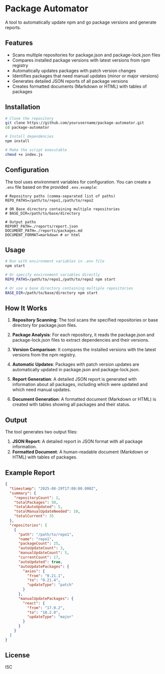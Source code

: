 # Package Automator

A tool to automatically update npm and go package versions and generate reports.

## Features

- Scans multiple repositories for package.json and package-lock.json files
- Compares installed package versions with latest versions from npm registry
- Automatically updates packages with patch version changes
- Identifies packages that need manual updates (minor or major versions)
- Generates detailed JSON reports of all package versions
- Creates formatted documents (Markdown or HTML) with tables of packages

## Installation

```bash
# Clone the repository
git clone https://github.com/yourusername/package-automator.git
cd package-automator

# Install dependencies
npm install

# Make the script executable
chmod +x index.js
```

## Configuration

The tool uses environment variables for configuration. You can create a `.env` file based on the provided `.env.example`:

```
# Repository paths (comma-separated list of paths)
REPO_PATHS=/path/to/repo1,/path/to/repo2

# OR Base directory containing multiple repositories
# BASE_DIR=/path/to/base/directory

# Output paths
REPORT_PATH=./reports/report.json
DOCUMENT_PATH=./reports/packages.md
DOCUMENT_FORMAT=markdown # or html
```

## Usage

```bash
# Run with environment variables in .env file
npm start

# Or specify environment variables directly
REPO_PATHS=/path/to/repo1,/path/to/repo2 npm start

# Or use a base directory containing multiple repositories
BASE_DIR=/path/to/base/directory npm start
```

## How It Works

1. **Repository Scanning**: The tool scans the specified repositories or base directory for package.json files.

2. **Package Analysis**: For each repository, it reads the package.json and package-lock.json files to extract dependencies and their versions.

3. **Version Comparison**: It compares the installed versions with the latest versions from the npm registry.

4. **Automatic Updates**: Packages with patch version updates are automatically updated in package.json and package-lock.json.

5. **Report Generation**: A detailed JSON report is generated with information about all packages, including which were updated and which need manual updates.

6. **Document Generation**: A formatted document (Markdown or HTML) is created with tables showing all packages and their status.

## Output

The tool generates two output files:

1. **JSON Report**: A detailed report in JSON format with all package information.
2. **Formatted Document**: A human-readable document (Markdown or HTML) with tables of packages.

## Example Report

```json
{
  "timestamp": "2025-08-29T17:00:00.000Z",
  "summary": {
    "repositoryCount": 2,
    "totalPackages": 50,
    "totalAutoUpdated": 5,
    "totalManualUpdateNeeded": 10,
    "totalCurrent": 35
  },
  "repositories": [
    {
      "path": "/path/to/repo1",
      "name": "repo1",
      "packageCount": 25,
      "autoUpdateCount": 3,
      "manualUpdateCount": 5,
      "currentCount": 17,
      "autoUpdated": true,
      "autoUpdatePackages": {
        "axios": {
          "from": "0.21.1",
          "to": "0.21.4",
          "updateType": "patch"
        }
      },
      "manualUpdatePackages": {
        "react": {
          "from": "17.0.2",
          "to": "18.2.0",
          "updateType": "major"
        }
      }
    }
  ]
}
```

## License

ISC

